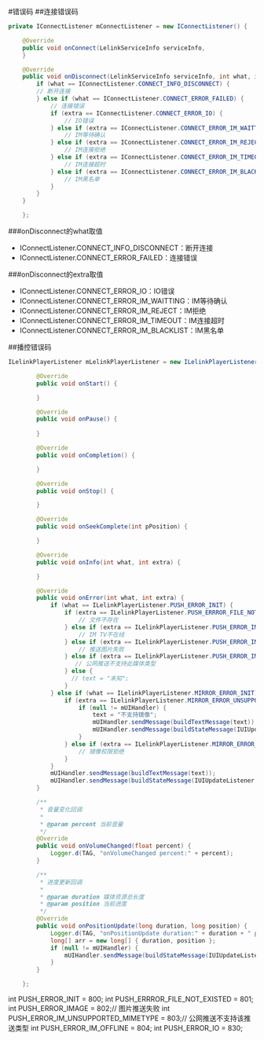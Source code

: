 #错误码
##连接错误码
```java
private IConnectListener mConnectListener = new IConnectListener() {

    @Override
    public void onConnect(LelinkServiceInfo serviceInfo, 
    }

    @Override
    public void onDisconnect(LelinkServiceInfo serviceInfo, int what, int extra) {
        if (what == IConnectListener.CONNECT_INFO_DISCONNECT) {
        // 断开连接
        } else if (what == IConnectListener.CONNECT_ERROR_FAILED) {
            // 连接错误
            if (extra == IConnectListener.CONNECT_ERROR_IO) {
                // IO错误
            } else if (extra == IConnectListener.CONNECT_ERROR_IM_WAITTING) {
                // IM等待确认
            } else if (extra == IConnectListener.CONNECT_ERROR_IM_REJECT) {
                // IM连接拒绝
            } else if (extra == IConnectListener.CONNECT_ERROR_IM_TIMEOUT) {
                // IM连接超时
            } else if (extra == IConnectListener.CONNECT_ERROR_IM_BLACKLIST) {
                // IM黑名单
            }
        }
    }

    };
```
###onDisconnect的what取值
- IConnectListener.CONNECT_INFO_DISCONNECT：断开连接
- IConnectListener.CONNECT_ERROR_FAILED：连接错误

###onDisconnect的extra取值
- IConnectListener.CONNECT_ERROR_IO：IO错误
- IConnectListener.CONNECT_ERROR_IM_WAITTING：IM等待确认
- IConnectListener.CONNECT_ERROR_IM_REJECT：IM拒绝
- IConnectListener.CONNECT_ERROR_IM_TIMEOUT：IM连接超时
- IConnectListener.CONNECT_ERROR_IM_BLACKLIST：IM黑名单

##播控错误码
```java
ILelinkPlayerListener mLelinkPlayerListener = new ILelinkPlayerListener() {

        @Override
        public void onStart() {

        }

        @Override
        public void onPause() {
   
        }

        @Override
        public void onCompletion() {

        }

        @Override
        public void onStop() {

        }

        @Override
        public void onSeekComplete(int pPosition) {

        }

        @Override
        public void onInfo(int what, int extra) {

        }

        @Override
        public void onError(int what, int extra) {
            if (what == ILelinkPlayerListener.PUSH_ERROR_INIT) {
                if (extra == ILelinkPlayerListener.PUSH_ERRROR_FILE_NOT_EXISTED) {
                    // 文件不存在
                } else if (extra == ILelinkPlayerListener.PUSH_ERROR_IM_OFFLINE) {
                    // IM TV不在线
                } else if (extra == ILelinkPlayerListener.PUSH_ERROR_IMAGE) {
                    // 推送图片失败
                } else if (extra == ILelinkPlayerListener.PUSH_ERROR_IM_UNSUPPORTED_MIMETYPE) {
                   // 公网推送不支持此媒体类型
                } else {
                  // text = "未知";
                }
            } else if (what == ILelinkPlayerListener.MIRROR_ERROR_INIT) {
                if (extra == ILelinkPlayerListener.MIRROR_ERROR_UNSUPPORTED) {
                    if (null != mUIHandler) {
                        text = "不支持镜像";
                        mUIHandler.sendMessage(buildTextMessage(text));
                        mUIHandler.sendMessage(buildStateMessage(IUIUpdateListener.STATE_STOP_MIRROR, text));
                    }
                } else if (extra == ILelinkPlayerListener.MIRROR_ERROR_REJECT_PERMISSION) {
                    // 镜像权限拒绝
                }
            }
            mUIHandler.sendMessage(buildTextMessage(text));
            mUIHandler.sendMessage(buildStateMessage(IUIUpdateListener.STATE_PLAY_ERROR, text));
        }

        /**
         * 音量变化回调
         *
         * @param percent 当前音量
         */
        @Override
        public void onVolumeChanged(float percent) {
            Logger.d(TAG, "onVolumeChanged percent:" + percent);
        }

        /**
         * 进度更新回调
         *
         * @param duration 媒体资源总长度
         * @param position 当前进度
         */
        @Override
        public void onPositionUpdate(long duration, long position) {
            Logger.d(TAG, "onPositionUpdate duration:" + duration + " position:" + position);
            long[] arr = new long[] { duration, position };
            if (null != mUIHandler) {
                mUIHandler.sendMessage(buildStateMessage(IUIUpdateListener.STATE_POSITION_UPDATE, arr));
            }
        }

    };
```

int PUSH_ERROR_INIT = 800;
int PUSH_ERRROR_FILE_NOT_EXISTED = 801;
int PUSH_ERROR_IMAGE = 802;// 图片推送失败
int PUSH_ERROR_IM_UNSUPPORTED_MIMETYPE = 803;// 公网推送不支持该推送类型
int PUSH_ERROR_IM_OFFLINE = 804;
int PUSH_ERROR_IO = 830;